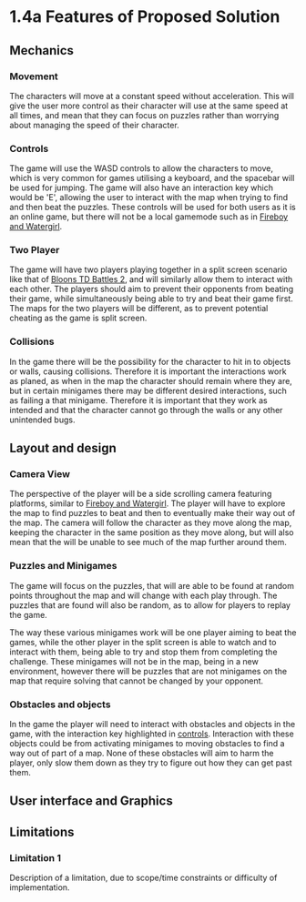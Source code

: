 # 1.4a Features of Proposed Solution

## Mechanics

### Movement

The characters will move at a constant speed without acceleration. This will give the user more control as their character will use at the same speed at all times, and mean that they can focus on puzzles rather than worrying about managing the speed of their character.

### Controls

The game will use the WASD controls to allow the characters to move, which is very common for games utilising a keyboard, and the spacebar will be used for jumping. The game will also have an interaction key which would be 'E', allowing the user to interact with the map when trying to find and then beat the puzzles. These controls will be used for both users as it is an online game, but there will not be a local gamemode such as in [Fireboy and Watergirl](1.3-research-the-problem.md#features-i-will-include-1).

### Two Player

The game will have two players playing together in a split screen scenario like that of [Bloons TD Battles 2](1.3-research-the-problem.md#overview), and will similarly allow them to interact with each other. The players should aim to prevent their opponents from beating their game, while simultaneously being able to try and beat their game first. The maps for the two players will be different, as to prevent potential cheating as the game is split screen.

### Collisions&#x20;

In the game there will be the possibility for the character to hit in to objects or walls, causing collisions. Therefore it is important the interactions work as planed, as when in the map the character should remain where they are, but in certain minigames there may be different desired interactions, such as failing a that minigame. Therefore it is important that they work as intended and that the character cannot go through the walls or any other unintended bugs.

## Layout and design

### Camera View

The perspective of the player will be a side scrolling camera featuring platforms, similar to [Fireboy and Watergirl](1.3-research-the-problem.md#overview-1). The player will have to explore the map to find puzzles to beat and then to eventually make their way out of the map. The camera will follow the character as they move along the map, keeping the character in the same position as they move along, but will also mean that the will be unable to see much of the map further around them.

### Puzzles and Minigames

The game will focus on the puzzles, that will are able to be found at random points throughout the map and will change with each play through. The puzzles that are found will also be random, as to allow for players to replay the game.

The way these various minigames work will be one player aiming to beat the games, while the other player in the split screen is able to watch and to interact with them, being able to try and stop them from completing the challenge. These minigames will not be in the map, being in a new environment, however there will be puzzles that are not minigames on the map that require solving that cannot be changed by your opponent.

### Obstacles and objects

In the game the player will need to interact with obstacles and objects in the game, with the interaction key highlighted in [controls](1.4a-features-of-the-proposed-solution.md#controls). Interaction with these objects could be from activating minigames to moving obstacles to find a way out of part of a map. None of these obstacles will aim to harm the player, only slow them down as they try to figure out how they can get past them.

## User interface and Graphics

## Limitations

### Limitation 1

Description of a limitation, due to scope/time constraints or difficulty of implementation.
